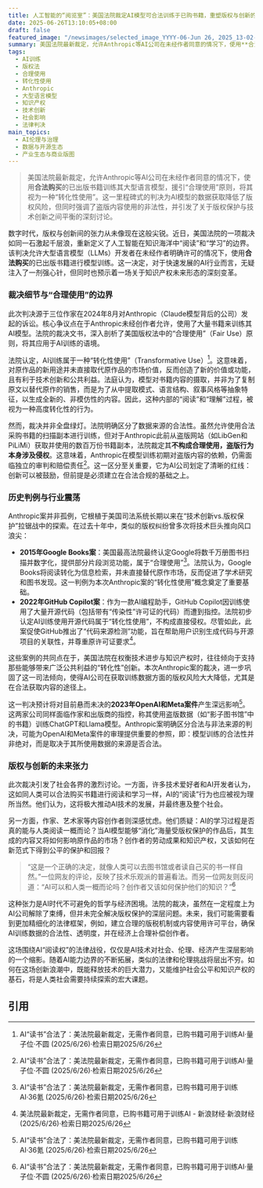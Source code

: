 ```yaml
---
title: 人工智能的“阅览室”：美国法院裁定AI模型可合法训练于已购书籍，重塑版权与创新的界限
date: 2025-06-26T13:10:05+08:00
draft: false
featured_image: "/newsimages/selected_image_YYYY-06-Jun 26, 2025_13-02-05-914.jpg"
summary: 美国法院最新裁定，允许Anthropic等AI公司在未经作者同意的情况下，使用**合法购买**的已出版书籍训练其大型语言模型，援引“合理使用”原则，将其视为一种“转化性使用”。这一里程碑式的判决为AI模型的数据获取降低了版权风险，但同时强调了盗版内容使用的非法性，并引发了关于版权保护与技术创新之间平衡的深刻讨论。该判决在参考Google Books和GitHub Copilot等历史案例的基础上，可能对OpenAI和Meta等公司的类似版权诉讼产生影响，预示着未来围绕AI数据来源和知识产权的新一轮法律和伦理博弈。
tags: 
  - AI训练
  - 版权法
  - 合理使用
  - 转化性使用
  - Anthropic
  - 大型语言模型
  - 知识产权
  - 技术创新
  - 社会影响
  - 法律判决
main_topics: 
  - AI伦理与治理
  - 数据与开源生态
  - 产业生态与商业版图
---
```


> 美国法院最新裁定，允许Anthropic等AI公司在未经作者同意的情况下，使用**合法购买**的已出版书籍训练其大型语言模型，援引“合理使用”原则，将其视为一种“转化性使用”。这一里程碑式的判决为AI模型的数据获取降低了版权风险，但同时强调了盗版内容使用的非法性，并引发了关于版权保护与技术创新之间平衡的深刻讨论。

数字时代，版权与创新间的张力从未像现在这般尖锐。近日，美国法院的一项裁决如同一石激起千层浪，重新定义了人工智能在知识海洋中“阅读”和“学习”的边界。该判决允许大型语言模型（LLMs）开发者在未经作者明确许可的情况下，使用**合法购买**的已出版书籍进行模型训练。这一决定，对于快速发展的AI行业而言，无疑注入了一剂强心针，但同时也预示着一场关于知识产权未来形态的深刻变革。

### 裁决细节与“合理使用”的边界

此次判决源于三位作家在2024年8月对Anthropic（Claude模型背后的公司）发起的诉讼。核心争议点在于Anthropic未经创作者允许，使用了大量书籍来训练其AI模型。法院的裁决文书，深入剖析了美国版权法中的“合理使用”（Fair Use）原则，将其应用于AI训练的语境。

法院认定，AI训练属于一种“转化性使用”（Transformative Use）[^1]。这意味着，对原作品的新用途并未直接取代原作品的市场价值，反而创造了新的价值或功能，且有利于技术创新和公共利益。法庭认为，模型对书籍内容的摄取，并非为了复制原文以替代原作的销售，而是为了从中提取模式、语言结构、叙事风格等抽象特征，以生成全新的、非模仿性的内容。因此，这种内部的“阅读”和“理解”过程，被视为一种高度转化性的行为。

然而，裁决并非全盘绿灯。法院明确区分了数据来源的合法性。虽然允许使用合法采购书籍的扫描副本进行训练，但对于Anthropic此前从盗版网站（如LibGen和PiLiMi）获取并使用的数百万份书籍副本，法院裁定其**不构成合理使用，盗版行为本身涉及侵权**。这意味着，Anthropic在模型训练初期对盗版内容的依赖，仍需面临独立的审判和赔偿责任[^1]。这一区分至关重要，它为AI公司划定了清晰的红线：创新可以被鼓励，但前提是必须建立在合法合规的基础之上。

### 历史判例与行业震荡

Anthropic案并非孤例，它根植于美国司法系统长期以来在“技术创新vs.版权保护”拉锯战中的探索。在过去十年中，类似的版权纠纷曾多次将技术巨头推向风口浪尖：

*   **2015年Google Books案**：美国最高法院最终认定Google将数千万册图书扫描并数字化，提供部分片段浏览功能，属于“合理使用”[^2]。法院认为，Google Books将阅读转化为信息检索，并未直接替代原作市场，反而促进了学术研究和图书发现。这一判例为本次Anthropic案的“转化性使用”概念奠定了重要基础。
*   **2022年GitHub Copilot案**：作为一款AI编程助手，GitHub Copilot因训练使用了大量开源代码（包括带有“传染性”许可证的代码）而遭到指控。法院初步认定AI训练使用开源代码属于“转化性使用”，不构成直接侵权。尽管如此，此案促使GitHub推出了“代码来源检测”功能，旨在帮助用户识别生成代码与开源项目的关联性，并尊重原许可证要求[^3]。

这些案例的共同点在于，美国法院在权衡技术进步与知识产权时，往往倾向于支持那些能够带来广泛公共利益的“转化性”创新。本次Anthropic案的裁决，进一步巩固了这一司法倾向，使得AI公司在获取训练数据方面的版权风险大大降低，尤其是在合法获取内容的途径上。

这一判决预计将对目前悬而未决的**2023年OpenAI和Meta案件**产生深远影响[^4]。这两家公司同样面临作家和出版商的指控，称其使用盗版数据（如“影子图书馆”中的书籍）训练ChatGPT和Llama模型。Anthropic案明确区分合法与非法来源的判决，可能为OpenAI和Meta案件的审理提供重要的参照，即：模型训练的合法性并非绝对，而是取决于其所使用数据的来源是否合法。

### 版权与创新的未来张力

此次裁决引发了社会各界的激烈讨论。一方面，许多技术爱好者和AI开发者认为，这如同人类可以合法购买书籍进行阅读和学习一样，AI的“阅读”行为也应被视为理所当然。他们认为，这将极大推动AI技术的发展，并最终惠及整个社会。

另一方面，作家、艺术家等内容创作者则深感忧虑。他们质疑：AI的学习过程是否真的能与人类阅读一概而论？当AI模型能够“消化”海量受版权保护的作品后，其生成的内容又将如何影响原作品的市场？创作者的劳动成果和知识产权，又该如何在新范式下得到公平的保护和回报？

> “这是一个正确的决定，就像人类可以去图书馆或者读自己买的书一样自然。”一位网友的评论，反映了技术乐观派的普遍看法。而另一位网友则反问道：“AI可以和人类一概而论吗？创作者又该如何保护他们的知识？”[^1]

这种张力是AI时代不可避免的哲学与经济困境。法院的裁决，虽然在一定程度上为AI公司解除了束缚，但并未完全解决版权保护的深层问题。未来，我们可能需要看到更加精细化的法律框架，例如，建立合理的版税机制或内容使用许可平台，确保AI训练数据的合法性、透明度，并在经济上合理补偿创作者。

这场围绕AI“阅读权”的法律战役，仅仅是AI技术对社会、伦理、经济产生深层影响的一个缩影。随着AI能力边界的不断拓展，类似的法律和伦理挑战将层出不穷。如何在这场创新浪潮中，既能释放技术的巨大潜力，又能维护社会公平和知识产权的基石，将是人类社会需要持续探索的宏大课题。

## 引用
[^1]: AI“读书”合法了：美法院最新裁定，无需作者同意，已购书籍可用于训练AI·量子位·不圆 (2025/6/26)·检索日期2025/6/26
[^2]: AI“读书”合法了：美法院最新裁定，无需作者同意，已购书籍可用于训练AI·36氪 (2025/6/26)·检索日期2025/6/26
[^3]: 美法院最新裁定，无需作者同意，已购书籍可用于训练AI - 新浪财经·新浪财经 (2025/6/26)·检索日期2025/6/26
[^4]: AI“读书”合法了：美法院最新裁定，无需作者同意，已购书籍可用于训练AI·36氪 (2025/6/26)·检索日期2025/6/26

